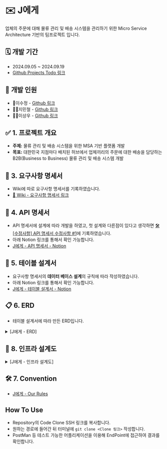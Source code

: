 # ✉️ J에게
업체의 주문에 대해 물류 관리 및 배송 시스템을 관리하기 위한 Micro Service Architecture 기반의 팀프로젝트 입니다.

## 🗓️ 개발 기간
* 2024.09.05 ~ 2024.09.19
* [Github Projects Todo 링크](https://github.com/orgs/ForJJJ/projects/1/views/1)

## 👥 개발 인원
* 👸이수정 - [Github 링크](https://github.com/Krystal-13)
* 🧑‍💻지민철 - [Github 링크](https://github.com/jiminchur)
* 👨‍💻이상우 - [Github 링크](https://github.com/lswoo0705)
  
## ✅ 1. 프로젝트 개요
* **주제:** 물류 관리 및 배송 시스템을 위한 MSA 기반 플랫폼 개발
* **목표:** 대한민국 지점마다 배치된 허브에서 업체끼리의 주문에 대한 배송을 담당하는 B2B(Business to Business) 물류 관리 및 배송 시스템 개발

## 📕 3. 요구사항 명세서
* Wiki에 따로 요구사항 명세서를 기록하였습니다.
* [📘 Wiki - 요구사항 명세서 링크](https://github.com/ForJJJ/DeliverySystem/wiki/%EC%9A%94%EA%B5%AC%EC%82%AC%ED%95%AD-%EB%AA%85%EC%84%B8%EC%84%9C)

## 📙 4. API 명세서
* API 명세서에 설계에 따라 개발을 하였고, 첫 설계와 다른점이 있다고 생각하면 [🛠️ [수정사항] API 명세서 수정사항 #1](https://github.com/ForJJJ/DeliverySystem/issues/1)에 기록하였습니다.
* 아래 Notion 링크를 통해서 확인 가능합니다.
* [J에게 - API 명세서 - Notion](https://www.notion.so/3debd825cc8b4e01bdf6a465b9c95ede?v=b17aa4eb7e3f4a3a9a530042fe361c15)

## 📄 5. 테이블 설계서
* 요구사항 명세서의 **데이터 베이스 설계**의 규칙에 따라 작성하였습니다.
* 아래 Notion 링크를 통해서 확인 가능합니다.
* [J에게 - 테이블 설계서 - Notion](https://www.notion.so/ac46c4d8638d4448ab1fa1088fa030db)

## 📋 6. ERD
* 테이블 설계서에 따라 만든 ERD입니다.
<details>
  <summary>[J에게 - ERD]</summary>
      
![프로젝트2](https://github.com/user-attachments/assets/86dd011b-70c1-4613-aa66-6eba1bbd9660)
  
</details>

## 📝 8. 인프라 설계도
<details>
  <summary>[J에게 - 인프라 설계도]</summary>
      
<img width="954" alt="스크린샷 2024-09-19 오후 6 08 26" src="https://github.com/user-attachments/assets/716157e5-653b-44c0-8a7d-6cbe23bc8e5d">

</details>

## 🛠️ 7. Convention
* [J에게 - Our Rules](https://www.notion.so/teamsparta/Our-Rules-bb618202638740ee8471b9d44d82c543)

## How To Use
* Repository의 Code Clone SSH 링크를 복사합니다.
* 원하는 경로에 들어간 뒤 터미널에 `git clone <Clone 링크>` 작성합니다.
* PostMan 등 테스트 가능한 어플리케이션을 이용해 EndPoint에 접근하여 결과를 확인합니다.
